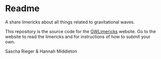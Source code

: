 # Readme 

A share limericks about all things related to gravitational waves. 

This repository is the source code for the <a href="https://hannahm8.github.io/gwlimericks/">GWLimericks</a> website. Go to the website to read the limericks and for instructions of how to submit your own. 

Sascha Rieger & Hannah Middleton 

